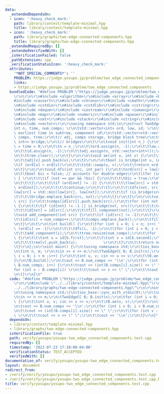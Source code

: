 ```yaml
---
data:
  _extendedDependsOn:
  - icon: ':heavy_check_mark:'
    path: library/contest/template-minimal.hpp
    title: library/contest/template-minimal.hpp
  - icon: ':heavy_check_mark:'
    path: library/graphs/two-edge-connected-components.hpp
    title: library/graphs/two-edge-connected-components.hpp
  _extendedRequiredBy: []
  _extendedVerifiedWith: []
  _isVerificationFailed: false
  _pathExtension: cpp
  _verificationStatusIcon: ':heavy_check_mark:'
  attributes:
    '*NOT_SPECIAL_COMMENTS*': ''
    PROBLEM: https://judge.yosupo.jp/problem/two_edge_connected_components
    links:
    - https://judge.yosupo.jp/problem/two_edge_connected_components
  bundledCode: "#define PROBLEM \"https://judge.yosupo.jp/problem/two_edge_connected_components\"\
    \r\n\r\n\r\n#include <algorithm>\r\n#include <array>\r\n#include <bitset>\r\n\
    #include <cassert>\r\n#include <chrono>\r\n#include <cmath>\r\n#include <complex>\r\
    \n#include <cstdio>\r\n#include <cstdlib>\r\n#include <cstring>\r\n#include <ctime>\r\
    \n#include <deque>\r\n#include <iostream>\r\n#include <iomanip>\r\n#include <list>\r\
    \n#include <map>\r\n#include <numeric>\r\n#include <queue>\r\n#include <random>\r\
    \n#include <set>\r\n#include <stack>\r\n#include <string>\r\n#include <unordered_map>\r\
    \n#include <vector>\r\n\r\nusing namespace std;\n\r\nstruct TwoEdgeCC {\r\n\t\
    int n, time, num_comps; \r\n\tstd::vector<int> ord, low, id; \r\n\t// order encountered,\
    \ earliest time in subtree, component id\r\n\tstd::vector<std::vector<int>> adj,\
    \ comps, tree;\r\n\t// adj, comps storage, bridge block tree\r\n\tstd::vector<std::pair<int,\
    \ int>> bridge;\r\n\t// bridges\r\n\t\r\n\tvoid init(int n_) {\r\n\t\tnum_comps\
    \ = time = 0;\r\n\t\tn = n_;\r\n\t\tord.assign(n, -1);\r\n\t\tlow.assign(n, 0);\r\
    \n\t\tid.assign(n, -1);\r\n\t\tadj.assign(n, std::vector<int>());\r\n\t\tcomps.clear();\r\
    \n\t\ttree.clear();\r\n\t}\r\n\r\n\tvoid ae(int u, int v) {\r\n\t\tadj[u].push_back(v);\r\
    \n\t\tadj[v].push_back(u);\r\n\t}\r\n\r\n\tbool is_bridge(int u, int v) {\r\n\t\
    \tif (ord[u] > ord[v])\r\n\t\t\tstd::swap(u, v);\r\n\t\treturn ord[u] < low[v];\r\
    \n\t}\r\n\r\n\tvoid dfs(int src, int par) {\r\n\t\tord[src] = low[src] = time++;\r\
    \n\t\tbool bic = false; // accounts for double edges\r\n\t\tfor (int nxt : adj[src])\
    \ { \r\n\t\t\tif (nxt == par && !bic) {\r\n\t\t\t\tbic = true;\r\n\t\t\t\tcontinue;\r\
    \n\t\t\t}\r\n\t\t\tif (ord[nxt] != -1) {\r\n\t\t\t\tlow[src] = std::min(low[src],\
    \ ord[nxt]);\r\n\t\t\t\tcontinue;\r\n\t\t\t}\r\n\t\t\tdfs(nxt, src);\r\n\t\t\t\
    low[src] = std::min(low[src], low[nxt]);\r\n\t\t\tif (is_bridge(src, nxt))\r\n\
    \t\t\t\tbridge.emplace_back(src, nxt);\r\n\t\t}\r\n\t}\r\n\r\n\tvoid fill_component(int\
    \ src) {\r\n\t\tcomps[id[src]].push_back(src);\r\n\t\tfor (int nxt : adj[src])\
    \ {\r\n\t\t\tif (id[nxt] != -1 || is_bridge(nxt, src))\r\n\t\t\t\tcontinue;\r\n\
    \t\t\tid[nxt] = id[src];\r\n\t\t\tfill_component(nxt);\r\n\t\t}\r\n\t}\r\n\r\n\
    \tvoid add_component(int src) {\r\n\t\tif (id[src] != -1)\r\n\t\t\treturn;\r\n\
    \t\tid[src] = num_comps++;\r\n\t\tcomps.emplace_back();\r\n\t\tfill_component(src);\r\
    \n\t}\r\n\t\r\n\tint build() {\r\n\t\tfor (int i = 0; i < n; i++) \r\n\t\t\tif\
    \ (ord[i] == -1)\r\n\t\t\t\tdfs(i, -1);\r\n\t\tfor (int i = 0; i < n; i++) \r\n\
    \t\t\tadd_component(i);\r\n\t\ttree.resize(num_comps);\r\n\t\tfor (auto& b : bridge)\
    \ {\r\n\t\t\tint u = id[b.first];\r\n\t\t\tint v = id[b.second];\r\n\t\t\ttree[u].push_back(v);\r\
    \n\t\t\ttree[v].push_back(u);            \r\n\t\t}\r\n\t\treturn num_comps;\r\n\
    \t}\r\n};\n\r\nint main() {\r\n\tusing namespace std;\r\n\tios_base::sync_with_stdio(0);\r\
    \n\tint n, m; \r\n\tcin >> n >> m;\r\n\tTwoEdgeCC B; B.init(n);\r\n\tfor (int\
    \ i = 0; i < m ;i++) {\r\n\t\tint u, v; cin >> u >> v;\r\n\t\tB.ae(u, v);\r\n\t\
    }\r\n\tB.build();\r\n\tcout << B.num_comps << '\\n';\r\n\tfor (int i = 0; i <\
    \ B.num_comps; i++) {\r\n\t\tcout << (int)B.comps[i].size() << \" \";\r\n\t\t\
    for (int v : B.comps[i]) \r\n\t\t\tcout << v << \" \";\r\n\t\tcout << '\\n';\r\
    \n\t}\r\n}\n"
  code: "#define PROBLEM \"https://judge.yosupo.jp/problem/two_edge_connected_components\"\
    \r\n\r\n#include \"../../library/contest/template-minimal.hpp\"\r\n#include \"\
    ../../library/graphs/two-edge-connected-components.hpp\"\r\n\r\nint main() {\r\
    \n\tusing namespace std;\r\n\tios_base::sync_with_stdio(0);\r\n\tint n, m; \r\n\
    \tcin >> n >> m;\r\n\tTwoEdgeCC B; B.init(n);\r\n\tfor (int i = 0; i < m ;i++)\
    \ {\r\n\t\tint u, v; cin >> u >> v;\r\n\t\tB.ae(u, v);\r\n\t}\r\n\tB.build();\r\
    \n\tcout << B.num_comps << '\\n';\r\n\tfor (int i = 0; i < B.num_comps; i++) {\r\
    \n\t\tcout << (int)B.comps[i].size() << \" \";\r\n\t\tfor (int v : B.comps[i])\
    \ \r\n\t\t\tcout << v << \" \";\r\n\t\tcout << '\\n';\r\n\t}\r\n}"
  dependsOn:
  - library/contest/template-minimal.hpp
  - library/graphs/two-edge-connected-components.hpp
  isVerificationFile: true
  path: verify/yosupo/yosupo-two_edge_connected_components.test.cpp
  requiredBy: []
  timestamp: '2022-07-23 17:38:00-04:00'
  verificationStatus: TEST_ACCEPTED
  verifiedWith: []
documentation_of: verify/yosupo/yosupo-two_edge_connected_components.test.cpp
layout: document
redirect_from:
- /verify/verify/yosupo/yosupo-two_edge_connected_components.test.cpp
- /verify/verify/yosupo/yosupo-two_edge_connected_components.test.cpp.html
title: verify/yosupo/yosupo-two_edge_connected_components.test.cpp
---
```

